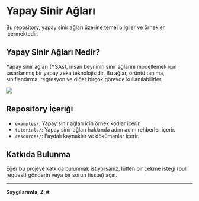 # Yapay Sinir Ağları

Bu repository, yapay sinir ağları üzerine temel bilgiler ve örnekler içermektedir.

## Yapay Sinir Ağları Nedir?

Yapay sinir ağları (YSAs), insan beyninin sinir ağlarını modellemek için tasarlanmış bir yapay zeka teknolojisidir. Bu ağlar, örüntü tanıma, sınıflandırma, regresyon ve diğer birçok görevde kullanılabilirler.

![](![](https://github.com/FeyzullahTemel0/YSA-Examples/assets/109575132/2579a168-a87c-463a-9647-5221bd617260)
)

## Repository İçeriği

- `examples/`: Yapay sinir ağları için örnek kodlar içerir.
- `tutorials/`: Yapay sinir ağları hakkında adım adım rehberler içerir.
- `resources/`: Faydalı kaynaklar ve dökümanlar içerir.

## Katkıda Bulunma

Eğer bu projeye katkıda bulunmak istiyorsanız, lütfen bir çekme isteği (pull request) gönderin veya bir sorun (issue) açın.

---

**Saygılarımla, Z_#**
